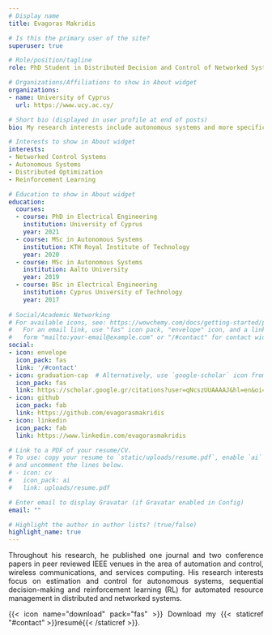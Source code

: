 ```yaml
---
# Display name
title: Evagoras Makridis

# Is this the primary user of the site?
superuser: true

# Role/position/tagline
role: PhD Student in Distributed Decision and Control of Networked Systems

# Organizations/Affiliations to show in About widget
organizations:
- name: University of Cyprus
  url: https://www.ucy.ac.cy/

# Short bio (displayed in user profile at end of posts)
bio: My research interests include autonomous systems and more specifically in networked control systems, and data-driven sequential decision-making (Reinforcement Learning), with applications in quadrotor navigation, resource management, and wireless link adaptation and scheduling.

# Interests to show in About widget
interests:
- Networked Control Systems
- Autonomous Systems
- Distributed Optimization
- Reinforcement Learning

# Education to show in About widget
education:
  courses:
  - course: PhD in Electrical Engineering
    institution: University of Cyprus
    year: 2021
  - course: MSc in Autonomous Systems
    institution: KTH Royal Institute of Technology
    year: 2020
  - course: MSc in Autonomous Systems
    institution: Aalto University
    year: 2019
  - course: BSc in Electrical Engineering
    institution: Cyprus University of Technology
    year: 2017
    
# Social/Academic Networking
# For available icons, see: https://wowchemy.com/docs/getting-started/page-builder/#icons
#   For an email link, use "fas" icon pack, "envelope" icon, and a link in the
#   form "mailto:your-email@example.com" or "/#contact" for contact widget.
social:
- icon: envelope
  icon_pack: fas
  link: '/#contact'
- icon: graduation-cap  # Alternatively, use `google-scholar` icon from `ai` icon pack
  icon_pack: fas
  link: https://scholar.google.gr/citations?user=qNcszUUAAAAJ&hl=en&oi=ao
- icon: github
  icon_pack: fab
  link: https://github.com/evagorasmakridis
- icon: linkedin
  icon_pack: fab
  link: https://www.linkedin.com/evagorasmakridis

# Link to a PDF of your resume/CV.
# To use: copy your resume to `static/uploads/resume.pdf`, enable `ai` icons in `params.toml`, 
# and uncomment the lines below.
# - icon: cv
#   icon_pack: ai
#   link: uploads/resume.pdf

# Enter email to display Gravatar (if Gravatar enabled in Config)
email: ""

# Highlight the author in author lists? (true/false)
highlight_name: true
---
```

<div align="justify" 
Evagoras Makridis received his B.Sc. degree in Electrical Engineering from [Cyprus University of Technology](https://www.cut.ac.cy/?languageId=1) in June 2017, and his M.Sc. degree in Autonomous Systems from [KTH Royal Institute of Technology](https://www.kth.se/) and [Aalto University](https://www.aaltoa.fi/fi) holding an excellence scholarship from [EIT Digital Master School](https://masterschool.eitdigital.eu/). Following his undergraduate studies, he worked as a Full Stack Engineer at [TRG Research and Development](https://www.trgint.com/) in the telecommunications domain. During his postgraduate (M.Sc.) studies, he worked as a Research Assistant at Aalto University and Research Engineer Fellow at KTH Royal Institute of Technology. Towards the end of his postgraduate studies, he joined [Ericsson AB](https://www.ericsson.com/en) to pursue his M.Sc. thesis entitled “Reinforcement Learning for Radio Resource Management in 5G-NR Networks”. Since February 2021, he works as a Researcher for Horizon 2020 European projects in the Information and Communications Technology (ICT) domain at [Suite5 Data Intelligence](https://www.suite5.eu/). Evagoras has been recently accepted for pursuing his doctoral (Ph.D) studies in Electrical Engineering at the [University of Cyprus](https://ucy.ac.cy/en/), under the supervision of [Prof. Themistoklis Charalambous](https://themistoklis.org/), and focusing on distributed decision and control of networked systems.

Throughout his research, he published one journal and two conference papers in peer reviewed IEEE venues in the area of automation and control, wireless communications, and services computing. His research interests focus on estimation and control for autonomous systems, sequential decision-making and reinforcement learning (RL) for automated resource management in distributed and networked systems.


{{< icon name="download" pack="fas" >}} Download my {{< staticref "#contact" >}}resumé{{< /staticref >}}.
